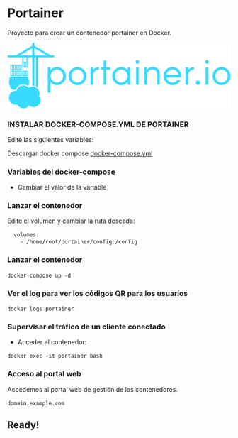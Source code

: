 # Portainer
Proyecto para crear un contenedor portainer en Docker.

![alt text](https://github.com/JuanRodenas/Portainer/blob/main/portainer.png)

### INSTALAR DOCKER-COMPOSE.YML DE PORTAINER
Edite las siguientes variables:

Descargar docker compose [docker-compose.yml](https://github.com/JuanRodenas/Portainer/blob/main/docker-compose.yml)

### Variables del docker-compose
- Cambiar el valor de la variable

### Lanzar el contenedor
Edite el volumen y cambiar la ruta deseada:
~~~
  volumes:
    - /home/root/portainer/config:/config
~~~

### Lanzar el contenedor
~~~
docker-compose up -d
~~~

### Ver el log para ver los códigos QR para los usuarios
~~~
docker logs portainer
~~~

### Supervisar el tráfico de un cliente conectado
- Acceder al contenedor:
~~~
docker exec -it portainer bash
~~~

### Acceso al portal web
Accedemos al portal web de gestión de los contenedores.
~~~
domain.example.com
~~~

## Ready!

